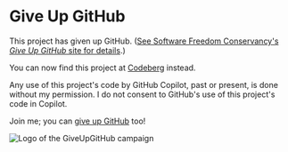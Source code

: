 # Give Up GitHub

This project has given up GitHub.  ([See Software Freedom Conservancy's *Give Up  GitHub* site for details](https://GiveUpGitHub.org).)

You can now find this project at [Codeberg](https://codeberg.org/marcos.guedes/django-billingmanager) instead.

Any use of this project's code by GitHub Copilot, past or present, is done without my permission.  I do not consent to GitHub's use of this project's code in Copilot.

Join me; you can [give up GitHub](https://GiveUpGitHub.org) too!

![Logo of the GiveUpGitHub campaign](https://sfconservancy.org/img/GiveUpGitHub.png)
